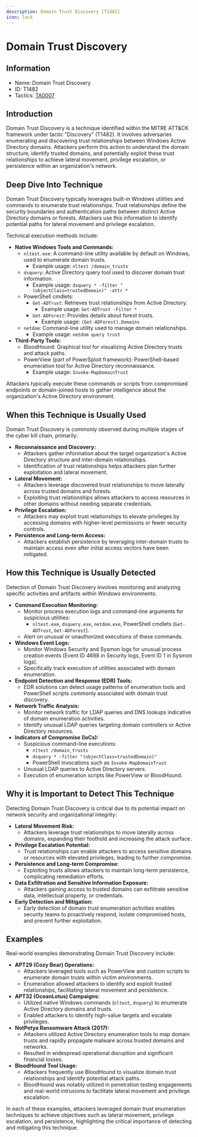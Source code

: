 ```yaml
---
description: Domain Trust Discovery [T1482]
icon: lock
---
```


# Domain Trust Discovery

## Information

* Name: Domain Trust Discovery
* ID: T1482
* Tactics: [TA0007](./)

## Introduction

Domain Trust Discovery is a technique identified within the MITRE ATT\&CK framework under tactic "Discovery" (T1482). It involves adversaries enumerating and discovering trust relationships between Windows Active Directory domains. Attackers perform this action to understand the domain structure, identify trusted domains, and potentially exploit these trust relationships to achieve lateral movement, privilege escalation, or persistence within an organization's network.

## Deep Dive Into Technique

Domain Trust Discovery typically leverages built-in Windows utilities and commands to enumerate trust relationships. Trust relationships define the security boundaries and authentication paths between distinct Active Directory domains or forests. Attackers use this information to identify potential paths for lateral movement and privilege escalation.

Technical execution methods include:

* **Native Windows Tools and Commands:**
  * `nltest.exe`: A command-line utility available by default on Windows, used to enumerate domain trusts.
    * Example usage: `nltest /domain_trusts`
  * `dsquery`: Active Directory query tool used to discover domain trust information.
    * Example usage: `dsquery * -filter "(objectClass=trustedDomain)" -attr *`
  * PowerShell cmdlets:
    * `Get-ADTrust`: Retrieves trust relationships from Active Directory.
      * Example usage: `Get-ADTrust -Filter *`
    * `Get-ADForest`: Provides details about forest trusts.
      * Example usage: `(Get-ADForest).Domains`
  * `netdom`: Command-line utility used to manage domain relationships.
    * Example usage: `netdom query trust`
* **Third-Party Tools:**
  * BloodHound: Graphical tool for visualizing Active Directory trusts and attack paths.
  * PowerView (part of PowerSploit framework): PowerShell-based enumeration tool for Active Directory reconnaissance.
    * Example usage: `Invoke-MapDomainTrust`

Attackers typically execute these commands or scripts from compromised endpoints or domain-joined hosts to gather intelligence about the organization's Active Directory environment.

## When this Technique is Usually Used

Domain Trust Discovery is commonly observed during multiple stages of the cyber kill chain, primarily:

* **Reconnaissance and Discovery:**
  * Attackers gather information about the target organization's Active Directory structure and inter-domain relationships.
  * Identification of trust relationships helps attackers plan further exploitation and lateral movement.
* **Lateral Movement:**
  * Attackers leverage discovered trust relationships to move laterally across trusted domains and forests.
  * Exploiting trust relationships allows attackers to access resources in other domains without needing separate credentials.
* **Privilege Escalation:**
  * Attackers may exploit trust relationships to elevate privileges by accessing domains with higher-level permissions or fewer security controls.
* **Persistence and Long-term Access:**
  * Attackers establish persistence by leveraging inter-domain trusts to maintain access even after initial access vectors have been mitigated.

## How this Technique is Usually Detected

Detection of Domain Trust Discovery involves monitoring and analyzing specific activities and artifacts within Windows environments:

* **Command Execution Monitoring:**
  * Monitor process execution logs and command-line arguments for suspicious utilities:
    * `nltest.exe`, `dsquery.exe`, `netdom.exe`, PowerShell cmdlets (`Get-ADTrust`, `Get-ADForest`).
  * Alert on unusual or unauthorized executions of these commands.
* **Windows Event Logs:**
  * Monitor Windows Security and Sysmon logs for unusual process creation events (Event ID 4688 in Security logs, Event ID 1 in Sysmon logs).
  * Specifically track execution of utilities associated with domain enumeration.
* **Endpoint Detection and Response (EDR) Tools:**
  * EDR solutions can detect usage patterns of enumeration tools and PowerShell scripts commonly associated with domain trust discovery.
* **Network Traffic Analysis:**
  * Monitor network traffic for LDAP queries and DNS lookups indicative of domain enumeration activities.
  * Identify unusual LDAP queries targeting domain controllers or Active Directory resources.
* **Indicators of Compromise (IoCs):**
  * Suspicious command-line executions:
    * `nltest /domain_trusts`
    * `dsquery * -filter "(objectClass=trustedDomain)"`
    * PowerShell invocations such as `Invoke-MapDomainTrust`
  * Unusual LDAP queries to Active Directory servers.
  * Execution of enumeration scripts like PowerView or BloodHound.

## Why it is Important to Detect This Technique

Detecting Domain Trust Discovery is critical due to its potential impact on network security and organizational integrity:

* **Lateral Movement Risk:**
  * Attackers leverage trust relationships to move laterally across domains, expanding their foothold and increasing the attack surface.
* **Privilege Escalation Potential:**
  * Trust relationships can enable attackers to access sensitive domains or resources with elevated privileges, leading to further compromise.
* **Persistence and Long-term Compromise:**
  * Exploiting trusts allows attackers to maintain long-term persistence, complicating remediation efforts.
* **Data Exfiltration and Sensitive Information Exposure:**
  * Attackers gaining access to trusted domains can exfiltrate sensitive data, intellectual property, or credentials.
* **Early Detection and Mitigation:**
  * Early detection of domain trust enumeration activities enables security teams to proactively respond, isolate compromised hosts, and prevent further exploitation.

## Examples

Real-world examples demonstrating Domain Trust Discovery include:

* **APT29 (Cozy Bear) Operations:**
  * Attackers leveraged tools such as PowerView and custom scripts to enumerate domain trusts within victim environments.
  * Enumeration allowed attackers to identify and exploit trusted relationships, facilitating lateral movement and persistence.
* **APT32 (OceanLotus) Campaigns:**
  * Utilized native Windows commands (`nltest`, `dsquery`) to enumerate Active Directory domains and trusts.
  * Enabled attackers to identify high-value targets and escalate privileges.
* **NotPetya Ransomware Attack (2017):**
  * Attackers utilized Active Directory enumeration tools to map domain trusts and rapidly propagate malware across trusted domains and networks.
  * Resulted in widespread operational disruption and significant financial losses.
* **BloodHound Tool Usage:**
  * Attackers frequently use BloodHound to visualize domain trust relationships and identify potential attack paths.
  * BloodHound was notably utilized in penetration testing engagements and real-world intrusions to facilitate lateral movement and privilege escalation.

In each of these examples, attackers leveraged domain trust enumeration techniques to achieve objectives such as lateral movement, privilege escalation, and persistence, highlighting the critical importance of detecting and mitigating this technique.
